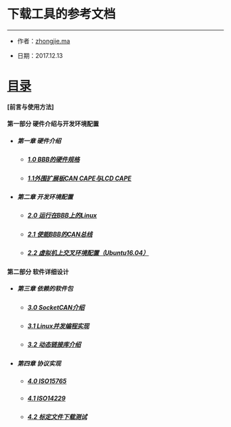# 下载工具的参考文档

---

* 作者：[zhongjie.ma](https://github.com/GoodnightV)

* 日期：2017.12.13

# [目录](/Documents/Intro.md)

#### [前言与使用方法]

#### 第一部分 硬件介绍与开发环境配置

* ##### 第一章 硬件介绍

  * ##### [1.0 BBB的硬件规格](/Documents/Part1/1.0BBB_Hardware.md)
  * ##### [1.1外围扩展板CAN CAPE与LCD CAPE](/Documents/Part1/1.1CAPE_Hardware.md)
* ##### 第二章 开发环境配置

  * ##### [2.0 运行在BBB上的Linux](/Documents/Part1/2.0BBB_Linux.md)
  * ##### [2.1 使能BBB的CAN总线](/Documents/Part1/2.1BBB_CAN.md)
  * ##### [2.2 虚拟机上交叉环境配置（Ubuntu16.04）](/Documents/Part1/2.2Cross_Compiler.md)

#### 第二部分 软件详细设计

* ##### 第三章 依赖的软件包

  * ##### [3.0 SocketCAN介绍](/Documents/Part2/3.0Socketcan.md)
  * ##### [3.1 Linux并发编程实现](/Documents/Part2/3.1pthread.md)
  * ##### [3.2 动态链接库介绍](/Documents/Part2/3.2so.md)
* ##### 第四章 协议实现

  * ##### [4.0 ISO15765](/Documents/Part2/4.015765.md)
  * ##### [4.1 ISO14229](/Documents/Part2/4.114229.md)
  * ##### [4.2 标定文件下载测试](/Documents/Part2/4.2download.md)



